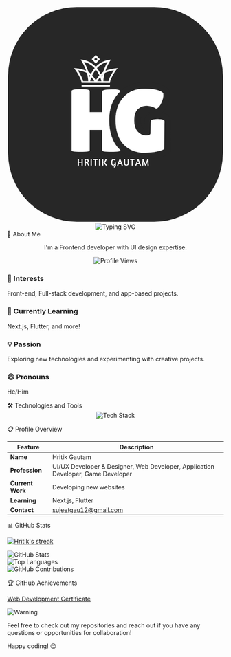 <div align="center">
  <img src="Black and White Circle Business Logo_20250113_171119_0000.png" style="border-radius:4vh"/>  <img src="https://readme-typing-svg.demolab.com?font=Fira+Code&pause=1000&color=72F74D&width=435&lines=Hello%2C+%F0%9F%91%8B+I'M+HRITIK+GAUTAM.;A+UI%2FUX+Devloper+%26+Designer.;A+Web+dev+%2F+Application+devloper.;A+Game+devloper." alt="Typing SVG"/>
</div>🌟 About Me

<p align="center">I'm a Frontend developer with UI design expertise.</p><p align="center">
  <img src="https://komarev.com/ghpvc/?username=sujeet-12&style=flat-square&color=orange" alt="Profile Views" />
</p><div align="left">  <h3>👀 Interests</h3>
  <p>Front-end, Full-stack development, and app-based projects.</p>  <h3>🌱 Currently Learning</h3>
  <p>Next.js, Flutter, and more!</p>  <h3>💡 Passion</h3>
  <p>Exploring new technologies and experimenting with creative projects.</p>  <h3>😄 Pronouns</h3>
  <p>He/Him</p></div>🛠️ Technologies and Tools

<div align="center">
  <img src="https://skillicons.dev/icons?i=html,css,js,react,dart,firebase,github,tailwind,jquery,py,figma,vscode&theme=dark&perline=6" alt="Tech Stack" />
</div>

📋 Profile Overview

| Feature        | Description                                                                 |
|---------------|-----------------------------------------------------------------------------|
| **Name**      | Hritik Gautam                                                                |
| **Profession** | UI/UX Developer & Designer, Web Developer, Application Developer, Game Developer |
| **Current Work** | Developing new websites                                                     |
| **Learning**  | Next.js, Flutter                                                               |
| **Contact**   | <a href="mailto:sujeetgau12@gmail.com">sujeetgau12@gmail.com</a> |


📊 GitHub Stats

<a href="https://github.com/sujeet-12/github-readme-streak-stats">
      <img title="🔥 Get streak stats for your profile at git.io/streak-stats" alt="Hritik's streak" src="https://github-readme-streak-stats-eight.vercel.app/?user=DenverCoder1&theme=vue-dark&hide_border=true&short_numbers=true"/>
    </a>
    
![GitHub Stats](https://github-readme-stats.vercel.app/api?username=sujeet-12&show_icons=true&theme=vue-dark&count_private=true&include_all_commits=true&hide_border=true)  
![Top Languages](https://github-readme-stats.vercel.app/api/top-langs/?username=sujeet-12&theme=vue-dark&hide_border=true&include_all_commits=true&count_private=false&layout=compact)  
![GitHub Contributions](https://github-readme-activity-graph.vercel.app/graph?username=sujeet-12&theme=github)


🏆 GitHub Achievements

<a href="https://github.com/user-attachments/assets/a0eca326-97a4-482c-84a7-2120037fdc60">Web Development Certificate</a>

![Warning](https://img.shields.io/badge/Job-Frontend-blue?style=flat-square)

<p>Feel free to check out my repositories and reach out if you have any questions or opportunities for collaboration!</p><p>Happy coding! 😊</p>
